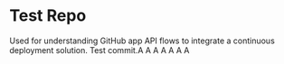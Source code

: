 # Test Repo

Used for understanding GitHub app API flows to integrate a continuous deployment solution.
Test commit.A
A
A
A
A
A
A
